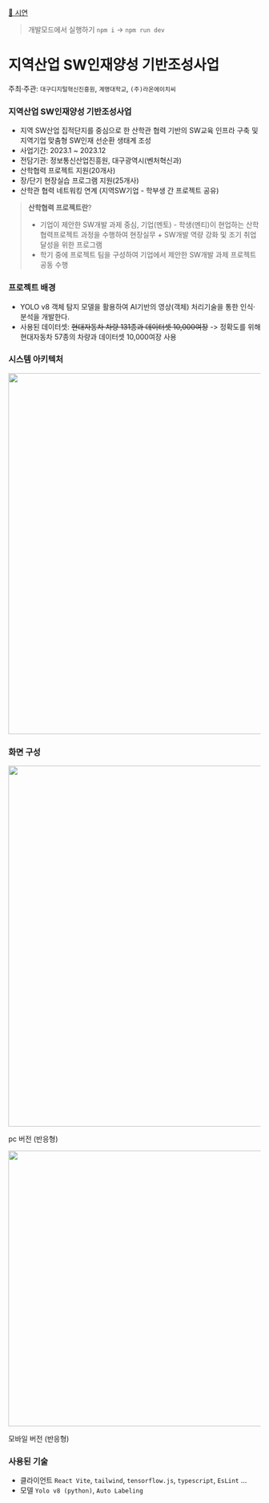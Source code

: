 [🚀 시연](https://industry-client.vercel.app)

> 개발모드에서 실행하기 `npm i` -> `npm run dev`

# 지역산업 SW인재양성 기반조성사업
주최·주관: `대구디지털혁신진흥원`, `계명대학교`, `(주)라온에이치씨`

### 지역산업 SW인재양성 기반조성사업

- 지역 SW산업 집적단지를 중심으로 한 산학관 협력 기반의 SW교육 인프라 구축 및 지역기업 맞춤형 SW인재 선순환 생태계 조성
- 사업기간: 2023.1 ~ 2023.12
- 전담기관: 정보통신산업진흥원, 대구광역시(벤처혁신과)
- 산학협력 프로젝트 지원(20개사)
- 장/단기 현장실습 프로그램 지원(25개사)
- 산학관 협력 네트워킹 연계 (지역SW기업 - 학부생 간 프로젝트 공유)

> **산학협력 프로젝트란**?
>
> - 기업이 제안한 SW개발 과제 중심, 기업(멘토) - 학생(멘티)이 현업하는 산학협력프로젝트 과정을 수행하여 현장실무 + SW개발 역량 강화 및 조기 취업 달성을 위한 프로그램
> - 학기 중에 프로젝트 팀을 구성하여 기업에서 제안한 SW개발 과제 프로젝트 공동 수행
 
### 프로젝트 배경
- YOLO v8 객체 탐지 모델을 활용하여 AI기반의 영상(객체) 처리기술을 통한 인식·분석을 개발한다.
- 사용된 데이터셋: ~~현대자동차 차량 131종과 데이터셋 10,000여장~~ -> 정확도를 위해 현대자동차 57종의 차량과 데이터셋 10,000여장 사용

### 시스템 아키텍처
<p align="center">
 <img src="https://github.com/lee7198/industryClient/assets/68184254/f43fcc21-3b4a-4fa8-9631-5e379e6d3443" width="720"/>
</p>

### 화면 구성
<p align="center">
 <img src="https://github.com/lee7198/industryClient/assets/68184254/1aee907d-cdb0-40ca-b524-f43fc3f0ad74" width="720"/>
</p>
pc 버전 (반응형)

<p align="center">
 <img src="https://github.com/lee7198/industryClient/assets/68184254/7d6572dd-5d85-4340-92a5-e7f552b19e8d" height="550"/>
</p>
모바일 버전 (반응형)

### 사용된 기술 
- 클라이언트 `React Vite`, `tailwind`, `tensorflow.js`,  `typescript`, `EsLint` ...
- 모델 `Yolo v8 (python)`, `Auto Labeling`
